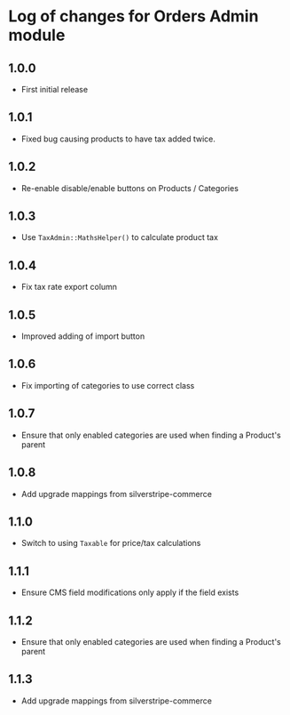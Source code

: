 # Log of changes for Orders Admin module

## 1.0.0

* First initial release

## 1.0.1

* Fixed bug causing products to have tax added twice.

## 1.0.2

* Re-enable disable/enable buttons on Products / Categories 

## 1.0.3

* Use `TaxAdmin::MathsHelper()` to calculate product tax

## 1.0.4

* Fix tax rate export column

## 1.0.5

* Improved adding of import button

## 1.0.6

* Fix importing of categories to use correct class

## 1.0.7

* Ensure that only enabled categories are used when finding a Product's parent

## 1.0.8

* Add upgrade mappings from silverstripe-commerce

## 1.1.0

* Switch to using `Taxable` for price/tax calculations

## 1.1.1

* Ensure CMS field modifications only apply if the field exists

## 1.1.2

* Ensure that only enabled categories are used when finding a Product's parent

## 1.1.3

* Add upgrade mappings from silverstripe-commerce